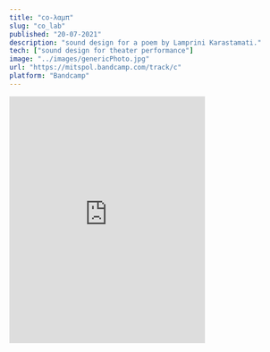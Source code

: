 ```yaml
---
title: "c​ο​-​λ​α​μ​π" 
slug: "co_lab"
published: "20-07-2021"
description: "sound design for a poem by Lamprini Karastamati."
tech: ["sound design for theater performance"]
image: "../images/genericPhoto.jpg"
url: "https://mitspol.bandcamp.com/track/c"
platform: "Bandcamp"
---
```


<iframe style="border: 0; width: 350px; height: 442px;" src="https://bandcamp.com/EmbeddedPlayer/track=2351376880/size=large/bgcol=ffffff/linkcol=63b2cc/tracklist=false/transparent=true/" seamless><a href="https://mitspol.bandcamp.com/track/c">cο-λαμπ by λαμπ+μιτς</a></iframe>